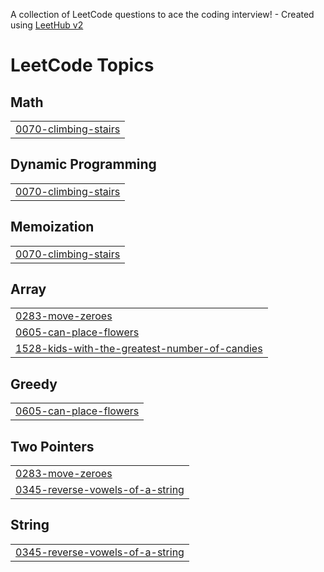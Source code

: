 A collection of LeetCode questions to ace the coding interview! - Created using [LeetHub v2](https://github.com/arunbhardwaj/LeetHub-2.0)
<!---LeetCode Topics Start-->
# LeetCode Topics
## Math
|  |
| ------- |
| [0070-climbing-stairs](https://github.com/peysonsmith/LeetCode/tree/master/0070-climbing-stairs) |
## Dynamic Programming
|  |
| ------- |
| [0070-climbing-stairs](https://github.com/peysonsmith/LeetCode/tree/master/0070-climbing-stairs) |
## Memoization
|  |
| ------- |
| [0070-climbing-stairs](https://github.com/peysonsmith/LeetCode/tree/master/0070-climbing-stairs) |
## Array
|  |
| ------- |
| [0283-move-zeroes](https://github.com/peysonsmith/LeetCode/tree/master/0283-move-zeroes) |
| [0605-can-place-flowers](https://github.com/peysonsmith/LeetCode/tree/master/0605-can-place-flowers) |
| [1528-kids-with-the-greatest-number-of-candies](https://github.com/peysonsmith/LeetCode/tree/master/1528-kids-with-the-greatest-number-of-candies) |
## Greedy
|  |
| ------- |
| [0605-can-place-flowers](https://github.com/peysonsmith/LeetCode/tree/master/0605-can-place-flowers) |
## Two Pointers
|  |
| ------- |
| [0283-move-zeroes](https://github.com/peysonsmith/LeetCode/tree/master/0283-move-zeroes) |
| [0345-reverse-vowels-of-a-string](https://github.com/peysonsmith/LeetCode/tree/master/0345-reverse-vowels-of-a-string) |
## String
|  |
| ------- |
| [0345-reverse-vowels-of-a-string](https://github.com/peysonsmith/LeetCode/tree/master/0345-reverse-vowels-of-a-string) |
<!---LeetCode Topics End-->